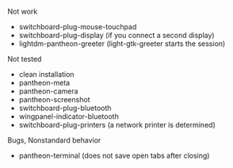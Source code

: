Not work
  - switchboard-plug-mouse-touchpad
  - switchboard-plug-display (if you connect a second display)
  - lightdm-pantheon-greeter (light-gtk-greeter starts the session)

Not tested
  - clean installation
  - pantheon-meta
  - pantheon-camera
  - pantheon-screenshot
  - switchboard-plug-bluetooth
  - wingpanel-indicator-bluetooth
  - switchboard-plug-printers (a network printer is determined)

Bugs, Nonstandard behavior
  - pantheon-terminal (does not save open tabs after closing)
